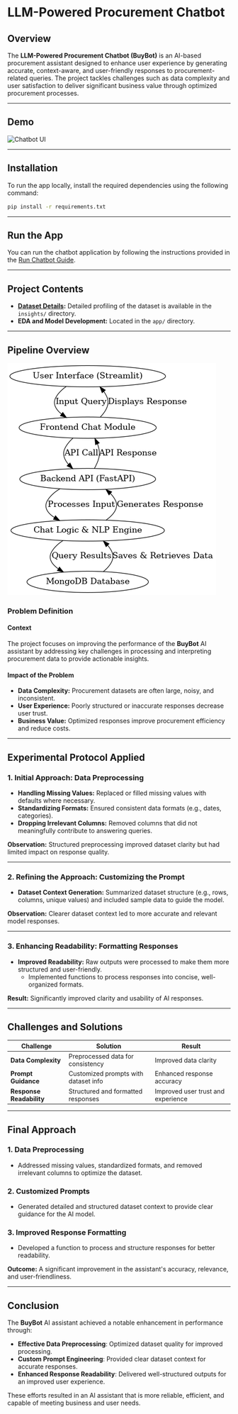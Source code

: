 # LLM-Powered Procurement Chatbot

## Overview

The **LLM-Powered Procurement Chatbot (BuyBot)** is an AI-based procurement assistant designed to enhance user experience by generating accurate, context-aware, and user-friendly responses to procurement-related queries. The project tackles challenges such as data complexity and user satisfaction to deliver significant business value through optimized procurement processes.

---

## Demo

![Chatbot UI](https://drive.google.com/file/d/1Bdt5IwgrxygklByiOcchDbMcpn31pg9x/view?usp=sharing)

---

## Installation

To run the app locally, install the required dependencies using the following command:

```bash
pip install -r requirements.txt
```

---

## Run the App

You can run the chatbot application by following the instructions provided in the [Run Chatbot Guide](https://github.com/AfafSaedabdlrahman/procurement-Chatbot/blob/main/app/readme.md).

---

## Project Contents

- **[Dataset Details](https://github.com/AfafSaedabdlrahman/procurement-Chatbot/tree/main/DataSet):** Detailed profiling of the dataset is available in the `insights/` directory.
- **EDA and Model Development:** Located in the `app/` directory.

---

## Pipeline Overview

![Pipeline](pipeline.png)

### Problem Definition

#### Context

The project focuses on improving the performance of the **BuyBot** AI assistant by addressing key challenges in processing and interpreting procurement data to provide actionable insights.

#### Impact of the Problem

- **Data Complexity:** Procurement datasets are often large, noisy, and inconsistent.
- **User Experience:** Poorly structured or inaccurate responses decrease user trust.
- **Business Value:** Optimized responses improve procurement efficiency and reduce costs.

---

## Experimental Protocol Applied

### 1. Initial Approach: Data Preprocessing

- **Handling Missing Values:** Replaced or filled missing values with defaults where necessary.
- **Standardizing Formats:** Ensured consistent data formats (e.g., dates, categories).
- **Dropping Irrelevant Columns:** Removed columns that did not meaningfully contribute to answering queries.

**Observation:** Structured preprocessing improved dataset clarity but had limited impact on response quality.

---

### 2. Refining the Approach: Customizing the Prompt

- **Dataset Context Generation:** Summarized dataset structure (e.g., rows, columns, unique values) and included sample data to guide the model.

**Observation:** Clearer dataset context led to more accurate and relevant model responses.

---

### 3. Enhancing Readability: Formatting Responses

- **Improved Readability:** Raw outputs were processed to make them more structured and user-friendly.
  - Implemented functions to process responses into concise, well-organized formats.

**Result:** Significantly improved clarity and usability of AI responses.

---

## Challenges and Solutions

| Challenge                 | Solution                              | Result                                 |
|---------------------------|---------------------------------------|----------------------------------------|
| **Data Complexity**       | Preprocessed data for consistency    | Improved data clarity                 |
| **Prompt Guidance**       | Customized prompts with dataset info | Enhanced response accuracy            |
| **Response Readability**  | Structured and formatted responses   | Improved user trust and experience    |

---

## Final Approach

### 1. Data Preprocessing

- Addressed missing values, standardized formats, and removed irrelevant columns to optimize the dataset.

### 2. Customized Prompts

- Generated detailed and structured dataset context to provide clear guidance for the AI model.

### 3. Improved Response Formatting

- Developed a function to process and structure responses for better readability.

**Outcome:** A significant improvement in the assistant's accuracy, relevance, and user-friendliness.

---

## Conclusion

The **BuyBot** AI assistant achieved a notable enhancement in performance through:

- **Effective Data Preprocessing**: Optimized dataset quality for improved processing.
- **Custom Prompt Engineering**: Provided clear dataset context for accurate responses.
- **Enhanced Response Readability**: Delivered well-structured outputs for an improved user experience.

These efforts resulted in an AI assistant that is more reliable, efficient, and capable of meeting business and user needs.
